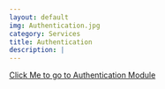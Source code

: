 ```yaml
---
layout: default
img: Authentication.jpg
category: Services
title: Authentication
description: |
---
```

 [Click Me to go to Authentication Module]("Learn2Surf/modules/authentication.md") 
